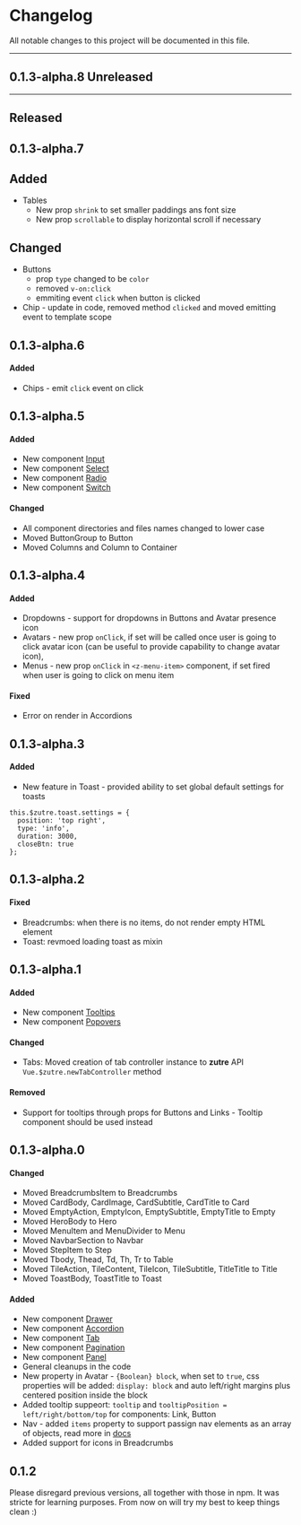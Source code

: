 # Changelog


All notable changes to this project will be documented in this file.

---

## 0.1.3-alpha.8 Unreleased

---

## Released 

## 0.1.3-alpha.7

## Added
* Tables
  * New prop `shrink` to set smaller paddings ans font size
  * New prop `scrollable` to display horizontal scroll if necessary
  
## Changed
* Buttons
  * prop `type` changed to be `color`
  * removed `v-on:click`
  * emmiting event `click` when button is clicked
* Chip - update in code, removed method `clicked` and moved emitting event to template scope

## 0.1.3-alpha.6

#### Added
* Chips - emit `click` event on click 

## 0.1.3-alpha.5

#### Added
* New component [Input](https://maclisowski.github.io/zutre/#/elements/forms)
* New component [Select](https://maclisowski.github.io/zutre/#/elements/forms)
* New component [Radio](https://maclisowski.github.io/zutre/#/elements/forms)
* New component [Switch](https://maclisowski.github.io/zutre/#/elements/forms)

#### Changed
* All component directories and files names changed to lower case
* Moved ButtonGroup to Button
* Moved Columns and Column to Container

## 0.1.3-alpha.4

#### Added
* Dropdowns - support for dropdowns in Buttons and Avatar presence icon
* Avatars - new prop `onClick`, if set will be called once user is going to click avatar icon (can be useful to provide capability to change avatar icon),
* Menus - new prop `onClick` in `<z-menu-item>` component, if set fired when user is going to click on menu item

#### Fixed
* Error on render in Accordions

## 0.1.3-alpha.3

#### Added
* New feature in Toast - provided ability to set global default settings for toasts

```
this.$zutre.toast.settings = {
  position: 'top right',
  type: 'info',
  duration: 3000,
  closeBtn: true  
};
```

## 0.1.3-alpha.2

#### Fixed
* Breadcrumbs: when there is no items, do not render empty HTML element
* Toast: revmoed loading toast as mixin

## 0.1.3-alpha.1

#### Added

* New component [Tooltips](https://maclisowski.github.io/zutre/#/components/tooltips)
* New component [Popovers](https://maclisowski.github.io/zutre/#/components/popovers)

#### Changed
* Tabs: Moved creation of tab controller instance to **zutre** API `Vue.$zutre.newTabController` method

#### Removed
* Support for tooltips through props for Buttons and Links - Tooltip component should be used instead


## 0.1.3-alpha.0

#### Changed

* Moved BreadcrumbsItem to Breadcrumbs
* Moved CardBody, CardImage, CardSubtitle, CardTitle to Card
* Moved EmptyAction, EmptyIcon, EmptySubtitle, EmptyTitle to Empty
* Moved HeroBody to Hero
* Moved MenuItem and MenuDivider to Menu
* Moved NavbarSection to Navbar
* Moved StepItem to Step
* Moved Tbody, Thead, Td, Th, Tr to Table
* Moved TileAction, TileContent, TileIcon, TileSubtitle, TitleTitle to Title
* Moved ToastBody, ToastTitle to Toast

#### Added
* New component [Drawer](https://maclisowski.github.io/zutre/#/components/drawer)
* New component [Accordion](https://maclisowski.github.io/zutre/#/components/accordions)
* New component [Tab](https://maclisowski.github.io/zutre/#/components/tabs)
* New component [Pagination](https://maclisowski.github.io/zutre/#/components/pagination)
* New component [Panel](https://maclisowski.github.io/zutre/#/components/panels)
* General cleanups in the code
* New property in Avatar - `{Boolean} block`, when set to `true`, css properties will be added: `display: block` and auto left/right margins plus centered position inside the block  
* Added tooltip suppeort: `tooltip` and `tooltipPosition = left/right/bottom/top` for components: Link, Button
* Nav - added `items` property to support passign nav elements as an array of objects, read more in [docs](https://maclisowski.github.io/zutre/#/components/nav)
* Added support for icons in Breadcrumbs

## 0.1.2

Please disregard previous versions, all together with those in npm. It was stricte for learning purposes. From now on will try my best to keep things clean :) 
